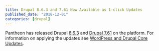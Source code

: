 ```yaml
---
title: Drupal 8.6.3 and 7.61 Now Available as 1-click Updates
published_date: "2018-12-01"
categories: [drupal]
---
```

Pantheon has released Drupal [8.6.3](https://www.drupal.org/project/drupal/releases/8.6.3) and [Drupal 7.61](https://www.drupal.org/project/drupal/releases/7.61) on the platform. For information on applying the updates see [WordPress and Drupal Core Updates](/core-updates).
